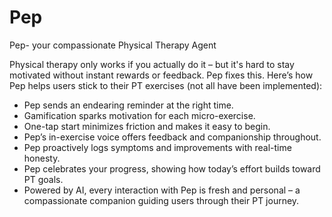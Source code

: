 # Pep
Pep- your compassionate Physical Therapy Agent

Physical therapy only works if you actually do it – but it's hard to stay motivated without instant rewards or feedback. Pep fixes this. Here’s how Pep helps users stick to their PT exercises (not all have been implemented):

* Pep sends an endearing reminder at the right time.
* Gamification sparks motivation for each micro-exercise.
* One-tap start minimizes friction and makes it easy to begin.
* Pep’s in-exercise voice offers feedback and companionship throughout.
* Pep proactively logs symptoms and improvements with real-time honesty.
* Pep celebrates your progress, showing how today’s effort builds toward PT goals.
* Powered by AI, every interaction with Pep is fresh and personal – a compassionate companion guiding users through their PT journey.
